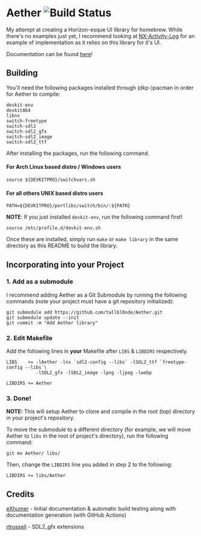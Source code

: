 # Aether ![Build Status](https://github.com/tallbl0nde/Aether/workflows/Build/badge.svg)

My attempt at creating a Horizon-esque UI library for homebrew. While there's no examples just yet, I recommend looking at [NX-Activity-Log](https://github.com/tallbl0nde/NX-Activity-Log) for an example of implementation as it relies on this library for it's UI.

Documentation can be found [here](https://tallbl0nde.github.io/Aether/)!

## Building
You'll need the following packages installed through (dkp-)pacman in order for Aether to compile:
```
devkit-env
devkitA64
libnx
switch-freetype
switch-sdl2
switch-sdl2_gfx
switch-sdl2_image
switch-sdl2_ttf
```

After installing the packages, run the following command.

#### For Arch Linux based distro / Windows users
```
source ${DEVKITPRO}/switchvars.sh
```

#### For all others UNIX based distro users
```
PATH=${DEVKITPRO}/portlibs/switch/bin/:${PATH}
```

**NOTE**: If you just installed `devkit-env`, run the following command first!
```
source /etc/profile.d/devkit-env.sh
```

Once these are installed, simply run `make` or `make library` in the same directory as this README to build the library.

## Incorporating into your Project
### 1. Add as a submodule
I recommend adding Aether as a Git Submodule by running the following commands (note your project must have a git repository initialized):
```
git submodule add https://github.com/tallbl0nde/Aether.git
git submodule update --init
git commit -m "Add Aether library"
```
### 2. Edit Makefile
Add the following lines in **your** Makefile after `LIBS` & `LIBDIRS` respectively.

```
LIBS    += -lAether -lnx `sdl2-config --libs` -lSDL2_ttf `freetype-config --libs`\
           -lSDL2_gfx -lSDL2_image -lpng -ljpeg -lwebp
```
```
LIBDIRS += Aether
```
### 3. Done!
**NOTE:** This will setup Aether to clone and compile in the root (top) directory in your project's repository.

To move the submodule to a different directory (for example, we will move Aether to `libs` in the root of project's directory), run the following command:
```
git mv Aether/ libs/
```

Then, change the `LIBDIRS` line you added in step 2 to the following:
```
LIBDIRS += libs/Aether
```
## Credits
[eXhumer](https://www.github.com/eXhumer/) - Initial documentation & automatic build testing along with documentation generation (with GitHub Actions)

[rtrussell](https://www.github.com/rtrussell) - SDL2_gfx extensions